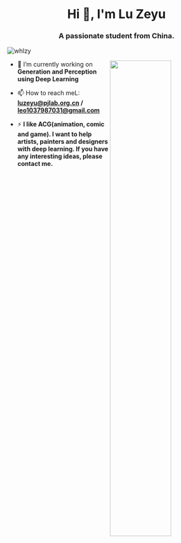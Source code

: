 <h1 align="center">Hi 👋, I'm Lu Zeyu</h1>
<h3 align="center">A passionate student from China.</h3>

<p align="left"> <img src="https://komarev.com/ghpvc/?username=whlzy&label=Profile%20views&color=0e75b6&style=flat" alt="whlzy" /> </p>
<img align="right" width="53%" src="https://github-readme-stats.vercel.app/api?username=whlzy&show_icons=true">

- 🔭 I’m currently working on **Generation and Perception using Deep Learning**

- 📫 How to reach meL: **luzeyu@pjlab.org.cn / leo1037987031@gmail.com**

- ⚡ **I like ACG(animation, comic and game). I want to help artists, painters and designers with deep learning. If you have any interesting ideas, please contact me.**


